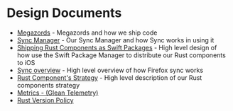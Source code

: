 # Design Documents

* [Megazords](megazords.md) - Megazords and how we ship code
* [Sync Manager](sync-manager.md) - Our Sync Manager and how Sync works in using it
* [Shipping Rust Components as Swift Packages](swift-package-manager.md) - High level design of how use the Swift Package Manager to distribute our Rust components to iOS
* [Sync overview](sync-overview.md) - High level overview of how Firefox sync works
* [Rust Component's Strategy](components-strategy.md) - High level description of our Rust components strategy
* [Metrics - (Glean Telemetry)](metrics.md)
* [Rust Version Policy](rust-versions.md)

